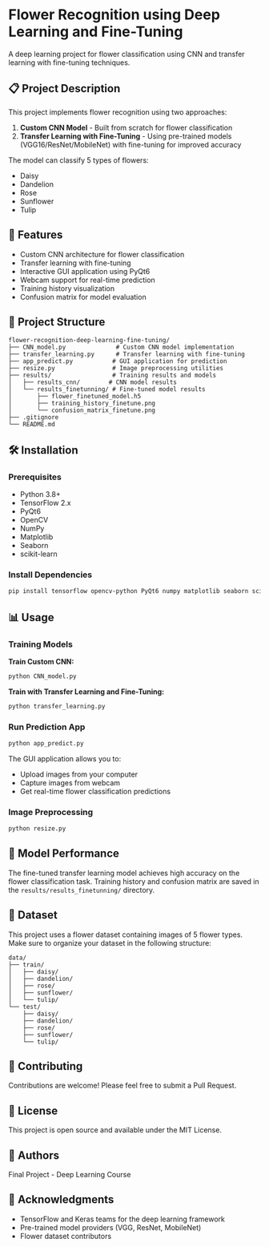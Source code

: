 # Flower Recognition using Deep Learning and Fine-Tuning

A deep learning project for flower classification using CNN and transfer learning with fine-tuning techniques.

## 📋 Project Description

This project implements flower recognition using two approaches:
1. **Custom CNN Model** - Built from scratch for flower classification
2. **Transfer Learning with Fine-Tuning** - Using pre-trained models (VGG16/ResNet/MobileNet) with fine-tuning for improved accuracy

The model can classify 5 types of flowers:
- Daisy
- Dandelion
- Rose
- Sunflower
- Tulip

## 🚀 Features

- Custom CNN architecture for flower classification
- Transfer learning with fine-tuning
- Interactive GUI application using PyQt6
- Webcam support for real-time prediction
- Training history visualization
- Confusion matrix for model evaluation

## 📁 Project Structure

```
flower-recognition-deep-learning-fine-tuning/
├── CNN_model.py              # Custom CNN model implementation
├── transfer_learning.py      # Transfer learning with fine-tuning
├── app_predict.py           # GUI application for prediction
├── resize.py                # Image preprocessing utilities
├── results/                 # Training results and models
│   ├── results_cnn/        # CNN model results
│   └── results_finetunning/ # Fine-tuned model results
│       ├── flower_finetuned_model.h5
│       ├── training_history_finetune.png
│       └── confusion_matrix_finetune.png
├── .gitignore
└── README.md
```

## 🛠️ Installation

### Prerequisites
- Python 3.8+
- TensorFlow 2.x
- PyQt6
- OpenCV
- NumPy
- Matplotlib
- Seaborn
- scikit-learn

### Install Dependencies

```bash
pip install tensorflow opencv-python PyQt6 numpy matplotlib seaborn scikit-learn
```

## 📊 Usage

### Training Models

**Train Custom CNN:**
```bash
python CNN_model.py
```

**Train with Transfer Learning and Fine-Tuning:**
```bash
python transfer_learning.py
```

### Run Prediction App

```bash
python app_predict.py
```

The GUI application allows you to:
- Upload images from your computer
- Capture images from webcam
- Get real-time flower classification predictions

### Image Preprocessing

```bash
python resize.py
```

## 🎯 Model Performance

The fine-tuned transfer learning model achieves high accuracy on the flower classification task. Training history and confusion matrix are saved in the `results/results_finetunning/` directory.

## 📝 Dataset

This project uses a flower dataset containing images of 5 flower types. Make sure to organize your dataset in the following structure:

```
data/
├── train/
│   ├── daisy/
│   ├── dandelion/
│   ├── rose/
│   ├── sunflower/
│   └── tulip/
└── test/
    ├── daisy/
    ├── dandelion/
    ├── rose/
    ├── sunflower/
    └── tulip/
```

## 🤝 Contributing

Contributions are welcome! Please feel free to submit a Pull Request.

## 📄 License

This project is open source and available under the MIT License.

## 👥 Authors

Final Project - Deep Learning Course

## 🙏 Acknowledgments

- TensorFlow and Keras teams for the deep learning framework
- Pre-trained model providers (VGG, ResNet, MobileNet)
- Flower dataset contributors
